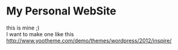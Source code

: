 My Personal WebSite
===================

this is mine ;) <br/>
I want to make one like this http://www.yootheme.com/demo/themes/wordpress/2012/inspire/
